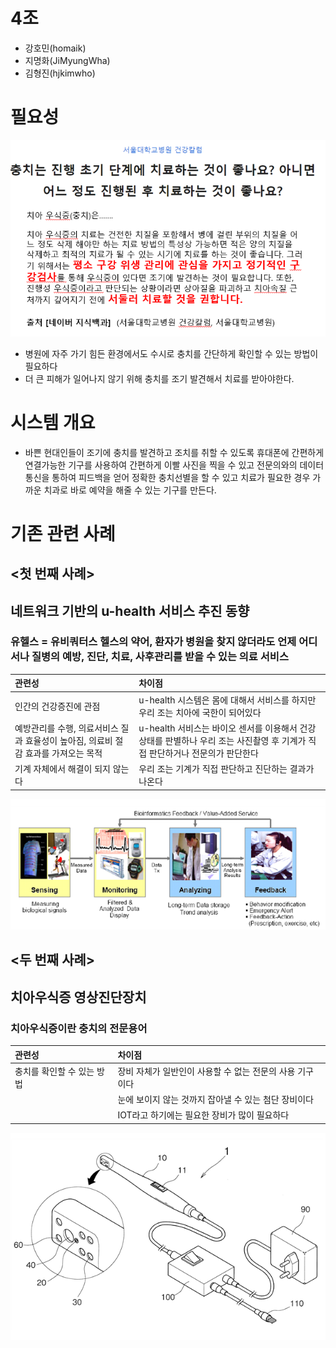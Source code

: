 # 4조

* 강호민(homaik)
* 지명화(JiMyungWha)
* 김형진(hjkimwho)


# 필요성

![필요성 이미지](https://github.com/homaik/STD/blob/master/%ED%95%84%EC%9A%94%EC%84%B1.PNG?raw=true)


* 병원에 자주 가기 힘든 환경에서도 수시로 충치를 간단하게 확인할 수 있는 방법이 필요하다
* 더 큰 피해가 일어나지 않기 위해 충치를 조기 발견해서 치료를 받아야한다.

# 시스템 개요 
* 바쁜 현대인들이 조기에 충치를 발견하고 조치를 취할 수 있도록 휴대폰에 간편하게 연결가능한 기구를 사용하여  간편하게 이빨 사진을 찍을 수 있고 전문의와의 데이터 통신을 통하여 피드백을 얻어 정확한 충치선별을 할 수 있고 치료가 필요한 경우 가까운 치과로 바로 예약을 해줄 수 있는 기구를 만든다.


# 기존 관련 사례

## <첫 번째 사례>

## **네트워크 기반의 u-health 서비스 추진 동향**

### 유헬스 = 유비쿼터스 헬스의 약어, 환자가 병원을 찾지 않더라도 언제 어디서나 질병의 예방, 진단, 치료, 사후관리를 받을 수 있는 의료 서비스 ###

|관련성				|차이점				|
|:------------------------------|:------------------------------|
|인간의 건강증진에 관점		|u-health 시스템은 몸에 대해서 서비스를 하지만 우리 조는 치아에 국한이 되어있다|
|예방관리를 수행, 의료서비스 질과 효율성이 높아짐, 의료비 절감 효과를 가져오는 목적|u-health 서비스는 바이오 센서를 이용해서 건강상태를 판별하나 우리 조는 사진촬영 후 기계가 직접 판단하거나 전문의가 판단한다|
|기계 자체에서 해결이 되지 않는다|우리 조는 기계가 직접 판단하고 진단하는 결과가 나온다|

![유헬스 이미지](https://github.com/homaik/STD/blob/master/%EC%9C%A0%ED%97%AC%EC%8A%A4.PNG?raw=true)

## <두 번째 사례>

## **치아우식증 영상진단장치**

### 치아우식증이란 충치의 전문용어 ###

|관련성				|차이점				|
|:------------------------------|:------------------------------|
|충치를 확인할 수 있는 방법     |장비 자체가 일반인이 사용할 수 없는 전문의 사용 기구이다|
|				|눈에 보이지 않는 것까지 잡아낼 수 있는 첨단 장비이다|
|				|IOT라고 하기에는 필요한 장비가 많이 필요하다|

![치아우식증 영상진단장치 이미지](https://github.com/homaik/STD/blob/master/%EC%B9%98%EC%95%84%EC%9A%B0%EC%8B%9D%EC%A6%9D%EC%A7%84%EB%8B%A8%EC%9E%A5%EC%B9%98.PNG?raw=true)

